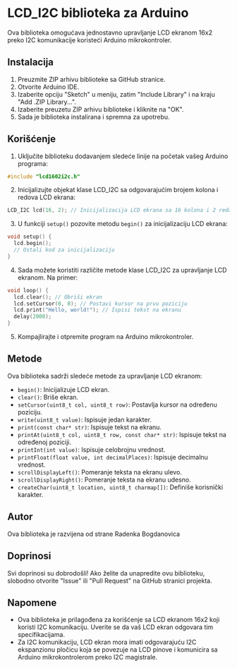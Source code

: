# LCD_I2C biblioteka za Arduino

Ova biblioteka omogućava jednostavno upravljanje LCD ekranom 16x2 preko I2C komunikacije koristeći Arduino mikrokontroler.

## Instalacija

1. Preuzmite ZIP arhivu biblioteke sa GitHub stranice.
2. Otvorite Arduino IDE.
3. Izaberite opciju "Sketch" u meniju, zatim "Include Library" i na kraju "Add .ZIP Library...".
4. Izaberite preuzetu ZIP arhivu biblioteke i kliknite na "OK".
5. Sada je biblioteka instalirana i spremna za upotrebu.

## Korišćenje

1. Uključite biblioteku dodavanjem sledeće linije na početak vašeg Arduino programa:

```cpp
#include "lcd1602i2c.h"
```

2. Inicijalizujte objekat klase LCD_I2C sa odgovarajućim brojem kolona i redova LCD ekrana:

```cpp
LCD_I2C lcd(16, 2); // Inicijalizacija LCD ekrana sa 16 kolona i 2 reda
```

3. U funkciji `setup()` pozovite metodu `begin()` za inicijalizaciju LCD ekrana:

```cpp
void setup() {
  lcd.begin();
  // Ostali kod za inicijalizaciju
}
```

4. Sada možete koristiti različite metode klase LCD_I2C za upravljanje LCD ekranom. Na primer:

```cpp
void loop() {
  lcd.clear(); // Obriši ekran
  lcd.setCursor(0, 0); // Postavi kursor na prvu poziciju
  lcd.print("Hello, world!"); // Ispisi tekst na ekranu
  delay(2000);
}
```

5. Kompajlirajte i otpremite program na Arduino mikrokontroler.

## Metode

Ova biblioteka sadrži sledeće metode za upravljanje LCD ekranom:

- `begin()`: Inicijalizuje LCD ekran.
- `clear()`: Briše ekran.
- `setCursor(uint8_t col, uint8_t row)`: Postavlja kursor na određenu poziciju.
- `write(uint8_t value)`: Ispisuje jedan karakter.
- `print(const char* str)`: Ispisuje tekst na ekranu.
- `printAt(uint8_t col, uint8_t row, const char* str)`: Ispisuje tekst na određenoj poziciji.
- `printInt(int value)`: Ispisuje celobrojnu vrednost.
- `printFloat(float value, int decimalPlaces)`: Ispisuje decimalnu vrednost.
- `scrollDisplayLeft()`: Pomeranje teksta na ekranu ulevo.
- `scrollDisplayRight()`: Pomeranje teksta na ekranu udesno.
- `createChar(uint8_t location, uint8_t charmap[])`: Definiše korisnički karakter.

## Autor

Ova biblioteka je razvijena od strane Radenka Bogdanovica

## Doprinosi

Svi doprinosi su dobrodošli! Ako želite da unapredite ovu biblioteku, slobodno otvorite "Issue" ili "Pull Request" na GitHub stranici projekta.


## Napomene

- Ova biblioteka je prilagođena za korišćenje sa LCD ekranom 16x2 koji koristi I2C komunikaciju. Uverite se da vaš LCD ekran odgovara tim specifikacijama.
- Za I2C komunikaciju, LCD ekran mora imati odgovarajuću I2C ekspanzionu pločicu koja se povezuje na LCD pinove i komunicira sa Arduino mikrokontrolerom preko I2C magistrale.
